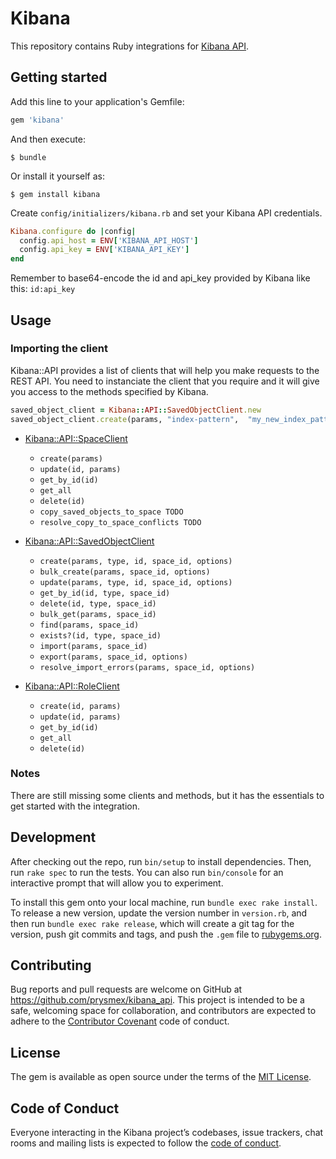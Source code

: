 # Kibana

This repository contains Ruby integrations for [Kibana API](https://www.elastic.co/guide/en/kibana/7.x/using-api.html).

## Getting started

Add this line to your application's Gemfile:

```ruby
gem 'kibana'
```

And then execute:

    $ bundle

Or install it yourself as:

    $ gem install kibana

Create `config/initializers/kibana.rb` and set your Kibana API credentials.

```ruby
Kibana.configure do |config|
  config.api_host = ENV['KIBANA_API_HOST']
  config.api_key = ENV['KIBANA_API_KEY']
end
```

Remember to base64-encode the id and api_key provided by Kibana like this: `id:api_key`

## Usage

### Importing the client

Kibana::API provides a list of clients that will help you make requests to the REST API. You need to instanciate the client that you require and it will give you access to the methods specified by Kibana.

```ruby
saved_object_client = Kibana::API::SavedObjectClient.new
saved_object_client.create(params, "index-pattern",  "my_new_index_pattern")
```

- [Kibana::API::SpaceClient](https://www.elastic.co/guide/en/kibana/master/spaces-api.html)
  - `create(params)` 
  - `update(id, params)`
  - `get_by_id(id)`
  - `get_all`
  - `delete(id)`
  - `copy_saved_objects_to_space TODO`
  - `resolve_copy_to_space_conflicts TODO`

- [Kibana::API::SavedObjectClient](https://www.elastic.co/guide/en/kibana/master/saved-objects-api.html)
  - `create(params, type, id, space_id, options)` 
  - `bulk_create(params, space_id, options)`
  - `update(params, type, id, space_id, options)`
  - `get_by_id(id, type, space_id)`
  - `delete(id, type, space_id)`
  - `bulk_get(params, space_id)`
  - `find(params, space_id)`
  - `exists?(id, type, space_id)`
  - `import(params, space_id)`
  - `export(params, space_id, options)`
  - `resolve_import_errors(params, space_id, options)`

- [Kibana::API::RoleClient](https://www.elastic.co/guide/en/kibana/master/role-management-api.html)
  - `create(id, params)` 
  - `update(id, params)`
  - `get_by_id(id)`
  - `get_all`
  - `delete(id)`

### Notes

There are still missing some clients and methods, but it has the essentials to get started with the integration.


## Development

After checking out the repo, run `bin/setup` to install dependencies. Then, run `rake spec` to run the tests. You can also run `bin/console` for an interactive prompt that will allow you to experiment.

To install this gem onto your local machine, run `bundle exec rake install`. To release a new version, update the version number in `version.rb`, and then run `bundle exec rake release`, which will create a git tag for the version, push git commits and tags, and push the `.gem` file to [rubygems.org](https://rubygems.org).

## Contributing

Bug reports and pull requests are welcome on GitHub at https://github.com/prysmex/kibana_api. This project is intended to be a safe, welcoming space for collaboration, and contributors are expected to adhere to the [Contributor Covenant](http://contributor-covenant.org) code of conduct.

## License

The gem is available as open source under the terms of the [MIT License](https://opensource.org/licenses/MIT).

## Code of Conduct

Everyone interacting in the Kibana project’s codebases, issue trackers, chat rooms and mailing lists is expected to follow the [code of conduct](https://github.com/prysmex/kibana_api/blob/master/CODE_OF_CONDUCT.md).
